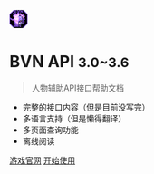 <!-- _coverpage.md -->

![logo](favicon.png)

# BVN API <small>3.0~3.6</small>

> 人物辅助API接口帮助文档

- 完整的接口内容（但是目前没写完）
- 多语言支持（但是懒得翻译）
- 多页面查询功能
- 离线阅读

[游戏官网](http://bbs.1212321.com/)
[开始使用](#人物辅助API接口帮助文档)
